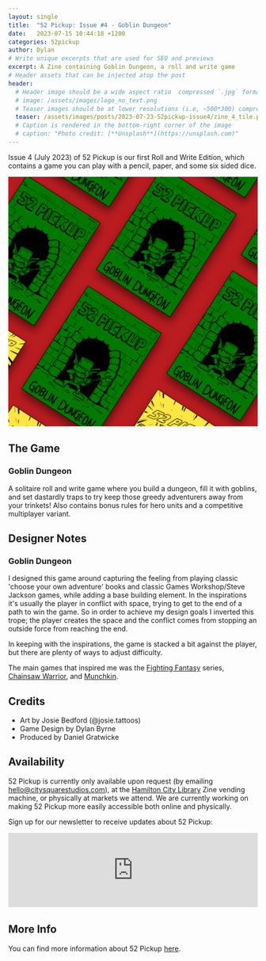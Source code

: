 ```yaml
---
layout: single
title:  "52 Pickup: Issue #4 - Goblin Dungeon"
date:   2023-07-15 10:44:18 +1200
categories: 52pickup
author: Dylan
# Write unique excerpts that are used for SEO and previews
excerpt: A Zine containing Goblin Dungeon, a roll and write game
# Header assets that can be injected atop the post
header:
  # Header image should be a wide aspect ratio  compressed `.jpg` format
  # image: /assets/images/logo_no_text.png
  # Teaser images should be at lower resolutions (i.e, ~500*300) compressed `.jpg` format
  teaser: /assets/images/posts/2023-07-23-52pickup-issue4/zine_4_tile.png
  # Caption is rendered in the bottom-right corner of the image
  # caption: "Photo credit: [**Unsplash**](https://unsplash.com)"
---
```


Issue 4 (July 2023) of 52 Pickup is our first Roll and Write Edition, which contains a game you can play with a pencil, paper, and some six sided dice.

![52 Pickup Zine](/assets/images/posts/2023-07-23-52pickup-issue4/zine_4_tile.png)

## The Game
### Goblin Dungeon
A solitaire roll and write game where you build a dungeon, fill it with goblins, and set dastardly traps to try keep those greedy adventurers away from your trinkets! Also contains bonus rules for hero units and a competitive multiplayer variant.

## Designer Notes

### Goblin Dungeon
I designed this game around capturing the feeling from playing classic 'choose your own adventure' books and classic Games Workshop/Steve Jackson games, while adding a base building element. In the inspirations it's usually the player in conflict with space, trying to get to the end of a path to win the game. So in order to achieve my design goals I inverted this trope; the player creates the space and the conflict comes from stopping an outside force from reaching the end.

In keeping with the inspirations, the game is stacked a bit against the player, but there are plenty of ways to adjust difficulty.

The main games that inspired me was the [Fighting Fantasy](https://boardgamegeek.com/boardgame/140480/pyramid) series, [Chainsaw Warrior](https://boardgamegeek.com/boardgame/1827/chainsaw-warrior), and [Munchkin](https://boardgamegeek.com/boardgame/1927/munchkin).

## Credits
- Art by Josie Bedford (@josie.tattoos)
- Game Design by Dylan Byrne
- Produced by Daniel Gratwicke

## Availability
52 Pickup is currently only available upon request (by emailing [hello@citysquarestudios.com](mailto:hello@citysquarestudios.com)), at the [Hamilton City Library](https://www.hamiltonlibraries.co.nz) Zine vending machine, or physically at markets we attend. We are currently working on making 52 Pickup more easily accessible both online and physically.

Sign up for our newsletter to receive updates about 52 Pickup:

<iframe
    scrolling="no"
    style="width:100%!important;height:150px;border:0px #ccc solid !important"
    src="https://buttondown.email/CitySquareStudios?as_embed=true"
></iframe>

## More Info
You can find more information about 52 Pickup [here](https://blog.citysquarestudios.com/52pickup/2023/04/03/52pickup-post.html). 
